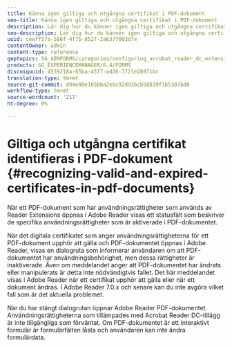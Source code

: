```yaml
---
title: Känna igen giltiga och utgångna certifikat i PDF-dokument
seo-title: Känna igen giltiga och utgångna certifikat i PDF-dokument
description: Lär dig hur du känner igen giltiga och utgångna certifikat i PDF-dokument.
seo-description: Lär dig hur du känner igen giltiga och utgångna certifikat i PDF-dokument.
uuid: ceeff57a-586f-4f7b-852f-2a637f003d7e
contentOwner: admin
content-type: reference
geptopics: SG_AEMFORMS/categories/configuring_acrobat_reader_dc_extensions
products: SG_EXPERIENCEMANAGER/6.4/FORMS
discoiquuid: 4559218a-65ba-4577-ad26-7721e28971bc
translation-type: tm+mt
source-git-commit: d04e08e105bba2e6c92d93bcb58839f1b5307bd8
workflow-type: tm+mt
source-wordcount: '217'
ht-degree: 0%

---
```



# Giltiga och utgångna certifikat identifieras i PDF-dokument {#recognizing-valid-and-expired-certificates-in-pdf-documents}

När ett PDF-dokument som har användningsrättigheter som används av Reader Extensions öppnas i Adobe Reader visas ett statusfält som beskriver de specifika användningsrättigheter som är aktiverade i PDF-dokumentet.

När det digitala certifikatet som anger användningsrättigheterna för ett PDF-dokument upphör att gälla och PDF-dokumentet öppnas i Adobe Reader, visas en dialogruta som informerar användaren om att PDF-dokumentet har användningsbehörighet, men dessa rättigheter är inaktiverade. Även om meddelandet anger att PDF-dokumentet har ändrats eller manipulerats är detta inte nödvändigtvis fallet. Det här meddelandet visas i Adobe Reader när ett certifikat upphör att gälla eller när ett dokument ändras. I Adobe Reader 7.0.x och senare kan du inte avgöra vilket fall som är det aktuella problemet.

När du har stängt dialogrutan öppnar Adobe Reader PDF-dokumentet. Användningsrättigheterna som tillämpades med Acrobat Reader DC-tillägg är inte tillgängliga som förväntat. Om PDF-dokumentet är ett interaktivt formulär är formulärfälten låsta och användaren kan inte ändra formulärdata.
